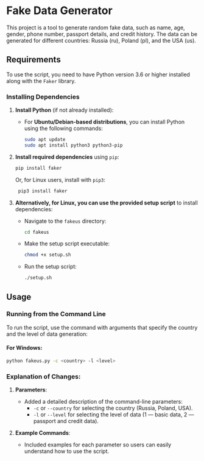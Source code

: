 # Fake Data Generator

This project is a tool to generate random fake data, such as name, age, gender, phone number, passport details, and credit history. The data can be generated for different countries: Russia (ru), Poland (pl), and the USA (us).

## Requirements

To use the script, you need to have Python version 3.6 or higher installed along with the `Faker` library.

### Installing Dependencies

1. **Install Python** (if not already installed):
   - For **Ubuntu/Debian-based distributions**, you can install Python using the following commands:

     ```bash
     sudo apt update
     sudo apt install python3 python3-pip
     ```

2. **Install required dependencies** using `pip`:

    ```bash
    pip install faker
    ```

   Or, for Linux users, install with `pip3`:

   ```bash
    pip3 install faker
    ```

3. **Alternatively, for Linux, you can use the provided setup script** to install dependencies:
   - Navigate to the `fakeus` directory:
   
     ```bash
     cd fakeus
     ```
   
   - Make the setup script executable:
   
     ```bash
     chmod +x setup.sh
     ```

   - Run the setup script:
   
     ```bash
     ./setup.sh
     ```

## Usage

### Running from the Command Line

To run the script, use the command with arguments that specify the country and the level of data generation:

#### For Windows:
```bash
python fakeus.py -c <country> -l <level>
```

### Explanation of Changes:

1. **Parameters**:
   - Added a detailed description of the command-line parameters:
     - `-c` or `--country` for selecting the country (Russia, Poland, USA).
     - `-l` or `--level` for selecting the level of data (1 — basic data, 2 — passport and credit data).

2. **Example Commands**:
   - Included examples for each parameter so users can easily understand how to use the script.

